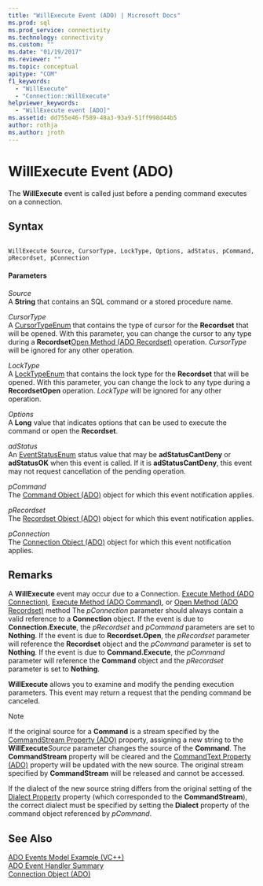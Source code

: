 ```yaml
---
title: "WillExecute Event (ADO) | Microsoft Docs"
ms.prod: sql
ms.prod_service: connectivity
ms.technology: connectivity
ms.custom: ""
ms.date: "01/19/2017"
ms.reviewer: ""
ms.topic: conceptual
apitype: "COM"
f1_keywords: 
  - "WillExecute"
  - "Connection::WillExecute"
helpviewer_keywords: 
  - "WillExecute event [ADO]"
ms.assetid: dd755e46-f589-48a3-93a9-51ff998d44b5
author: rothja
ms.author: jroth
---
```

# WillExecute Event (ADO)
The **WillExecute** event is called just before a pending command executes on a connection.  
  
## Syntax  
  
```  
  
WillExecute Source, CursorType, LockType, Options, adStatus, pCommand, pRecordset, pConnection  
```  
  
#### Parameters  
 *Source*  
 A **String** that contains an SQL command or a stored procedure name.  
  
 *CursorType*  
 A [CursorTypeEnum](../../../ado/reference/ado-api/cursortypeenum.md) that contains the type of cursor for the **Recordset** that will be opened. With this parameter, you can change the cursor to any type during a **Recordset**[Open Method (ADO Recordset)](../../../ado/reference/ado-api/open-method-ado-recordset.md) operation. *CursorType* will be ignored for any other operation.  
  
 *LockType*  
 A [LockTypeEnum](../../../ado/reference/ado-api/locktypeenum.md) that contains the lock type for the **Recordset** that will be opened. With this parameter, you can change the lock to any type during a **RecordsetOpen** operation. *LockType* will be ignored for any other operation.  
  
 *Options*  
 A **Long** value that indicates options that can be used to execute the command or open the **Recordset**.  
  
 *adStatus*  
 An [EventStatusEnum](../../../ado/reference/ado-api/eventstatusenum.md) status value that may be **adStatusCantDeny** or **adStatusOK** when this event is called. If it is **adStatusCantDeny**, this event may not request cancellation of the pending operation.  
  
 *pCommand*  
 The [Command Object (ADO)](../../../ado/reference/ado-api/command-object-ado.md) object for which this event notification applies.  
  
 *pRecordset*  
 The [Recordset Object (ADO)](../../../ado/reference/ado-api/recordset-object-ado.md) object for which this event notification applies.  
  
 *pConnection*  
 The [Connection Object (ADO)](../../../ado/reference/ado-api/connection-object-ado.md) object for which this event notification applies.  
  
## Remarks  
 A **WillExecute** event may occur due to a Connection.  [Execute Method (ADO Connection)](../../../ado/reference/ado-api/execute-method-ado-connection.md), [Execute Method (ADO Command)](../../../ado/reference/ado-api/execute-method-ado-command.md), or [Open Method (ADO Recordset)](../../../ado/reference/ado-api/open-method-ado-recordset.md) method The *pConnection* parameter should always contain a valid reference to a **Connection** object. If the event is due to **Connection.Execute**, the *pRecordset* and *pCommand* parameters are set to **Nothing**. If the event is due to **Recordset.Open**, the *pRecordset* parameter will reference the **Recordset** object and the *pCommand* parameter is set to **Nothing**. If the event is due to **Command.Execute**, the *pCommand* parameter will reference the **Command** object and the *pRecordset* parameter is set to **Nothing**.  
  
 **WillExecute** allows you to examine and modify the pending execution parameters. This event may return a request that the pending command be canceled.  
  
> [!NOTE]
>  If the original source for a **Command** is a stream specified by the [CommandStream Property (ADO)](../../../ado/reference/ado-api/commandstream-property-ado.md) property, assigning a new string to the **WillExecute**_Source_ parameter changes the source of the **Command**. The **CommandStream** property will be cleared and the [CommandText Property (ADO)](../../../ado/reference/ado-api/commandtext-property-ado.md) property will be updated with the new source. The original stream specified by **CommandStream** will be released and cannot be accessed.  
  
 If the dialect of the new source string differs from the original setting of the [Dialect Property](../../../ado/reference/ado-api/dialect-property.md) property (which corresponded to the **CommandStream**), the correct dialect must be specified by setting the **Dialect** property of the command object referenced by *pCommand*.  
  
## See Also  
 [ADO Events Model Example (VC++)](../../../ado/reference/ado-api/ado-events-model-example-vc.md)   
 [ADO Event Handler Summary](../../../ado/guide/data/ado-event-handler-summary.md)   
 [Connection Object (ADO)](../../../ado/reference/ado-api/connection-object-ado.md)
